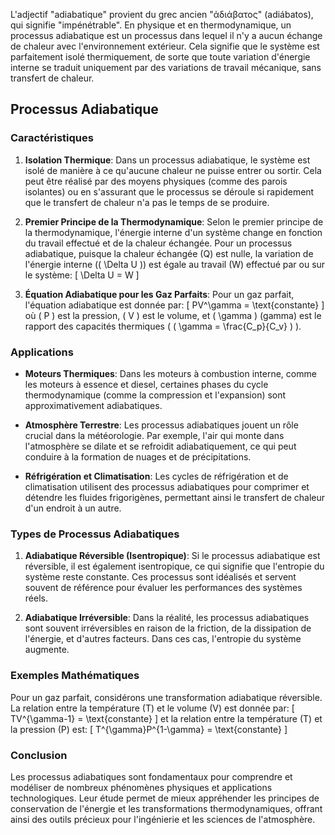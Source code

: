 L'adjectif "adiabatique" provient du grec ancien "ἀδιάβατος" (adiábatos), qui signifie "impénétrable". En physique et en thermodynamique, un processus adiabatique est un processus dans lequel il n'y a aucun échange de chaleur avec l'environnement extérieur. Cela signifie que le système est parfaitement isolé thermiquement, de sorte que toute variation d'énergie interne se traduit uniquement par des variations de travail mécanique, sans transfert de chaleur.

## Processus Adiabatique

### Caractéristiques

1. **Isolation Thermique**: Dans un processus adiabatique, le système est isolé de manière à ce qu'aucune chaleur ne puisse entrer ou sortir. Cela peut être réalisé par des moyens physiques (comme des parois isolantes) ou en s'assurant que le processus se déroule si rapidement que le transfert de chaleur n'a pas le temps de se produire.

2. **Premier Principe de la Thermodynamique**: Selon le premier principe de la thermodynamique, l'énergie interne d'un système change en fonction du travail effectué et de la chaleur échangée. Pour un processus adiabatique, puisque la chaleur échangée (Q) est nulle, la variation de l'énergie interne (\( \Delta U \)) est égale au travail (W) effectué par ou sur le système:
   \[
   \Delta U = W
   \]

3. **Équation Adiabatique pour les Gaz Parfaits**: Pour un gaz parfait, l'équation adiabatique est donnée par:
   \[
   PV^\gamma = \text{constante}
   \]
   où \( P \) est la pression, \( V \) est le volume, et \( \gamma \) (gamma) est le rapport des capacités thermiques ( \( \gamma = \frac{C_p}{C_v} \) ).

### Applications

- **Moteurs Thermiques**: Dans les moteurs à combustion interne, comme les moteurs à essence et diesel, certaines phases du cycle thermodynamique (comme la compression et l'expansion) sont approximativement adiabatiques.
  
- **Atmosphère Terrestre**: Les processus adiabatiques jouent un rôle crucial dans la météorologie. Par exemple, l'air qui monte dans l'atmosphère se dilate et se refroidit adiabatiquement, ce qui peut conduire à la formation de nuages et de précipitations.

- **Réfrigération et Climatisation**: Les cycles de réfrigération et de climatisation utilisent des processus adiabatiques pour comprimer et détendre les fluides frigorigènes, permettant ainsi le transfert de chaleur d'un endroit à un autre.

### Types de Processus Adiabatiques

1. **Adiabatique Réversible (Isentropique)**: Si le processus adiabatique est réversible, il est également isentropique, ce qui signifie que l'entropie du système reste constante. Ces processus sont idéalisés et servent souvent de référence pour évaluer les performances des systèmes réels.

2. **Adiabatique Irréversible**: Dans la réalité, les processus adiabatiques sont souvent irréversibles en raison de la friction, de la dissipation de l'énergie, et d'autres facteurs. Dans ces cas, l'entropie du système augmente.

### Exemples Mathématiques

Pour un gaz parfait, considérons une transformation adiabatique réversible. La relation entre la température (T) et le volume (V) est donnée par:
\[
TV^{\gamma-1} = \text{constante}
\]
et la relation entre la température (T) et la pression (P) est:
\[
T^{\gamma}P^{1-\gamma} = \text{constante}
\]

### Conclusion

Les processus adiabatiques sont fondamentaux pour comprendre et modéliser de nombreux phénomènes physiques et applications technologiques. Leur étude permet de mieux appréhender les principes de conservation de l'énergie et les transformations thermodynamiques, offrant ainsi des outils précieux pour l'ingénierie et les sciences de l'atmosphère.